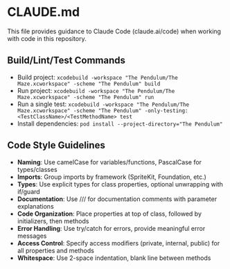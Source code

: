 # CLAUDE.md

This file provides guidance to Claude Code (claude.ai/code) when working with code in this repository.

## Build/Lint/Test Commands
- Build project: `xcodebuild -workspace "The Pendulum/The Maze.xcworkspace" -scheme "The Pendulum" build`
- Run project: `xcodebuild -workspace "The Pendulum/The Maze.xcworkspace" -scheme "The Pendulum" run`
- Run a single test: `xcodebuild -workspace "The Pendulum/The Maze.xcworkspace" -scheme "The Pendulum" -only-testing:<TestClassName>/<TestMethodName> test`
- Install dependencies: `pod install --project-directory="The Pendulum"`

## Code Style Guidelines
- **Naming**: Use camelCase for variables/functions, PascalCase for types/classes
- **Imports**: Group imports by framework (SpriteKit, Foundation, etc.)
- **Types**: Use explicit types for class properties, optional unwrapping with if/guard
- **Documentation**: Use /// for documentation comments with parameter explanations
- **Code Organization**: Place properties at top of class, followed by initializers, then methods
- **Error Handling**: Use try/catch for errors, provide meaningful error messages
- **Access Control**: Specify access modifiers (private, internal, public) for all properties and methods
- **Whitespace**: Use 2-space indentation, blank line between methods
